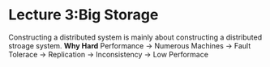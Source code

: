 # Lecture 3:Big Storage
Constructing a distributed system is mainly about constructing a distributed stroage system.
**Why Hard**
Performance -> Numerous Machines -> Fault Tolerace -> Replication -> Inconsistency -> Low Performace
